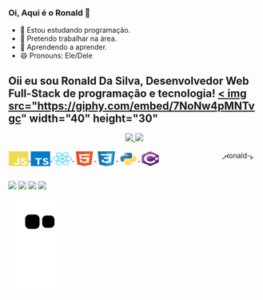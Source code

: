 ### Oi, Aqui é o Ronald 👋

- 🔭 Estou estudando programação.
- 🌱 Pretendo trabalhar na área.
- 🤔 Aprendendo a aprender.
- 😄 Pronouns: Ele/Dele



## Oii eu sou Ronald Da Silva, Desenvolvedor Web Full-Stack de programação e tecnologia! <a href = "">< img src="https://giphy.com/embed/7NoNw4pMNTvgc" width="40" height="30"  

<div align="center">
  <a href="https://github.com/ronald-02">
  <img height="180em" src="https://github-readme-stats.vercel.app/api?username=ronald-02&show_icons=true&theme=dracula&include_all_commits=true&count_private=true"/>
  <img height="180em" src="https://github-readme-stats.vercel.app/api/top-langs/?username=ronald-02&layout=compact&langs_count=7&theme=dracula"/>
</div>
<div style="display: inline_block"><br>
  <img align="center" alt="Ronald-Js" height="30" width="40" src="https://raw.githubusercontent.com/devicons/devicon/master/icons/javascript/javascript-plain.svg">
  <img align="center" alt="Ronald-Ts" height="30" width="40" src="https://raw.githubusercontent.com/devicons/devicon/master/icons/typescript/typescript-plain.svg">
  <img align="center" alt="Ronald-React" height="30" width="40" src="https://raw.githubusercontent.com/devicons/devicon/master/icons/react/react-original.svg">
  <img align="center" alt="Ronald-HTML" height="30" width="40" src="https://raw.githubusercontent.com/devicons/devicon/master/icons/html5/html5-original.svg">
  <img align="center" alt="Ronald-CSS" height="30" width="40" src="https://raw.githubusercontent.com/devicons/devicon/master/icons/css3/css3-original.svg">
  <img align="center" alt="Ronald-Python" height="30" width="40" src="https://raw.githubusercontent.com/devicons/devicon/master/icons/python/python-original.svg">
  <img align="center" alt="Ronald-Csharp" height="30" width="40" src="https://raw.githubusercontent.com/devicons/devicon/master/icons/csharp/csharp-original.svg">
  <img align="right" alt="Ronald-pic" height="150" style="border-radius:50px;" src="https://user-images.githubusercontent.com/112557309/193712509-142008b4-8347-4739-b5f2-2f47c67898c8.png">
</div>
  
  ##
 
<div> 
  <a href="https://mail.google.com/mail/u/0/#inbox" target="_blank"><img src="https://img.shields.io/badge/Gmail-D14836?style=for-the-badge&logo=gmail&logoColor=white" target="_blank"></a>
  <a href="https://instagram.com/ronaldsouzx" target="_blank"><img src="https://img.shields.io/badge/-Instagram-%23E4405F?style=for-the-badge&logo=instagram&logoColor=white" target="_blank"></a>
 	<a href="https://www.twitter.com/ronaldsouzx" target="_blank"><img src="https://img.shields.io/badge/Twitter-1DA1F2?style=for-the-badge&logo=twitter&logoColor=white" target="_blank"></a>
  <a href="https://www.linkedin.com/in/ronald-da-silva-b70752248" target="_blank"><img src="https://img.shields.io/badge/-LinkedIn-%230077B5?style=for-the-badge&logo=linkedin&logoColor=white" target="_blank"></a> 



  ![Snake animation](https://github.com/Ronald-02/Ronald-02/blob/output/github-contribution-grid-snake.svg)

</div>
